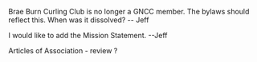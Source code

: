 Brae Burn Curling Club is no longer a GNCC member. The bylaws should reflect this.
When was it dissolved? -- Jeff

I would like to add the Mission Statement. --Jeff

Articles of Association - review ?